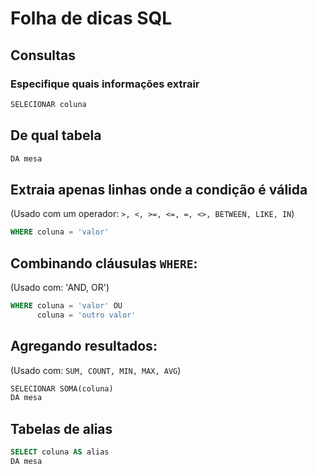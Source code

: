 # Folha de dicas SQL

## Consultas

### Especifique quais informações extrair

```sql
SELECIONAR coluna
```

## De qual tabela

```sql
DA mesa
```

## Extraia apenas linhas onde a condição é válida

(Usado com um operador: `>, <, >=, <=, =, <>, BETWEEN, LIKE, IN`)
```sql
WHERE coluna = 'valor'
```

## Combinando cláusulas `WHERE`:

(Usado com: 'AND, OR')
```sql
WHERE coluna = 'valor' OU
      coluna = 'outro valor'
```

## Agregando resultados:

(Usado com: `SUM, COUNT, MIN, MAX, AVG`)
```sql
SELECIONAR SOMA(coluna)
DA mesa
```

## Tabelas de alias

```sql
SELECT coluna AS alias
DA mesa
```
